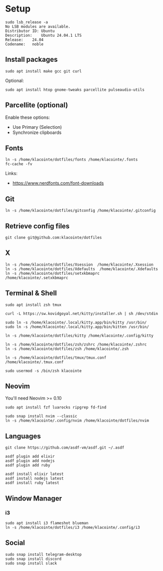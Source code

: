 # Setup

```
sudo lsb_release -a
No LSB modules are available.
Distributor ID:	Ubuntu
Description:	Ubuntu 24.04.1 LTS
Release:	24.04
Codename:	noble
```


## Install packages

```
sudo apt install make gcc git curl
```

Optional:
```
sudo apt install htop gnome-tweaks parcellite pulseaudio-utils
```

## Parcellite (optional)

Enable these options:

- Use Primary (Selection)
- Synchronize clipboards


## Fonts

```
ln -s /home/klacointe/dotfiles/fonts /home/klacointe/.fonts
fc-cache -fv
```

Links:
- https://www.nerdfonts.com/font-downloads


## Git

```
ln -s /home/klacointe/dotfiles/gitconfig /home/klacointe/.gitconfig
```


## Retrieve config files

```
git clone git@github.com:klacointe/dotfiles
```


## X

```
ln -s /home/klacointe/dotfiles/Xsession  /home/klacointe/.Xsession
ln -s /home/klacointe/dotfiles/Xdefaults  /home/klacointe/.Xdefaults
ln -s /home/klacointe/dotfiles/setxkbmaprc /home/klacointe/.setxkbmaprc
```


## Terminal & Shell

```
sudo apt install zsh tmux

curl -L https://sw.kovidgoyal.net/kitty/installer.sh | sh /dev/stdin

sudo ln -s /home/klacointe/.local/kitty.app/bin/kitty /usr/bin/
sudo ln -s /home/klacointe/.local/kitty.app/bin/kitten /usr/bin/

ln -s /home/klacointe/dotfiles/kitty /home/klacointe/.config/kitty

ln -s /home/klacointe/dotfiles/zsh/zshrc /home/klacointe/.zshrc
ln -s /home/klacointe/dotfiles/zsh /home/klacointe/.zsh

ln -s /home/klacointe/dotfiles/tmux/tmux.conf /home/klacointe/.tmux.conf

sudo usermod -s /bin/zsh klacointe
```


## Neovim

You'll need Neovim >= 0.10

```
sudo apt install fzf luarocks ripgrep fd-find
```

```
sudo snap install nvim --classic
ln -s /home/klacointe/.config/nvim /home/klacointe/dotfiles/nvim
```


## Languages

```
git clone https://github.com/asdf-vm/asdf.git ~/.asdf

asdf plugin add elixir
asdf plugin add nodejs
asdf plugin add ruby

asdf install elixir latest
asdf install nodejs latest
asdf install ruby latest
```


## Window Manager

### i3

```
sudo apt install i3 flameshot blueman
ln -s /home/klacointe/dotfiles/i3 /home/klacointe/.config/i3
```

## Social

```
sudo snap install telegram-desktop
sudo snap install discord
sudo snap install slack
```
